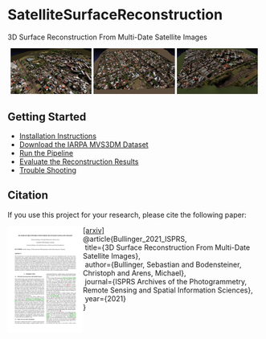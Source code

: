 # SatelliteSurfaceReconstruction
3D Surface Reconstruction From Multi-Date Satellite Images

<p float="left" align="middle">
  <img src="doc/images/gdmr_site_1_textured_view_2_resized_0p5_q_90.jpeg" width="32%" />
  <img src="doc/images/gdmr_site_2_textured_view_1_resized_0p5_q_90.jpeg" width="32%" />
  <img src="doc/images/gdmr_site_3_textured_view_1_resized_0p5_q_90.jpeg" width="32%" /> 
</p>

## Getting Started
- [Installation Instructions](Getting_Started.md#installation-instructions-for-ubuntu-1804) 
- [Download the IARPA MVS3DM Dataset](Getting_Started.md#download-satellite-images) 
- [Run the Pipeline](Getting_Started.md#run-the-ssr-pipeline)
- [Evaluate the Reconstruction Results](https://github.com/SBCV/SatelliteSurfaceReconstructionEvaluation)
- [Trouble Shooting](Getting_Started.md#trouble-shooting--debugging)

## Citation
If you use this project for your research, please cite the following paper:

<a href="https://arxiv.org/abs/2102.02502"><img class="image" align="left" width="150px" src="https://github.com/SBCV/SatelliteSurfaceReconstruction/blob/master/doc/images/paper_preview_resized_0p15.png"></a>
<a href="https://arxiv.org/abs/2102.02502">[arxiv]</a><br>
@article{Bullinger_2021_ISPRS,<br>
&nbsp;title={3D Surface Reconstruction From Multi-Date Satellite Images},<br>
&nbsp;author={Bullinger, Sebastian and Bodensteiner, Christoph and Arens, Michael},<br>
&nbsp;journal={ISPRS Archives of the Photogrammetry, Remote Sensing and Spatial Information Sciences},<br>
&nbsp;year={2021}<br>
}<br clear="left"/>
